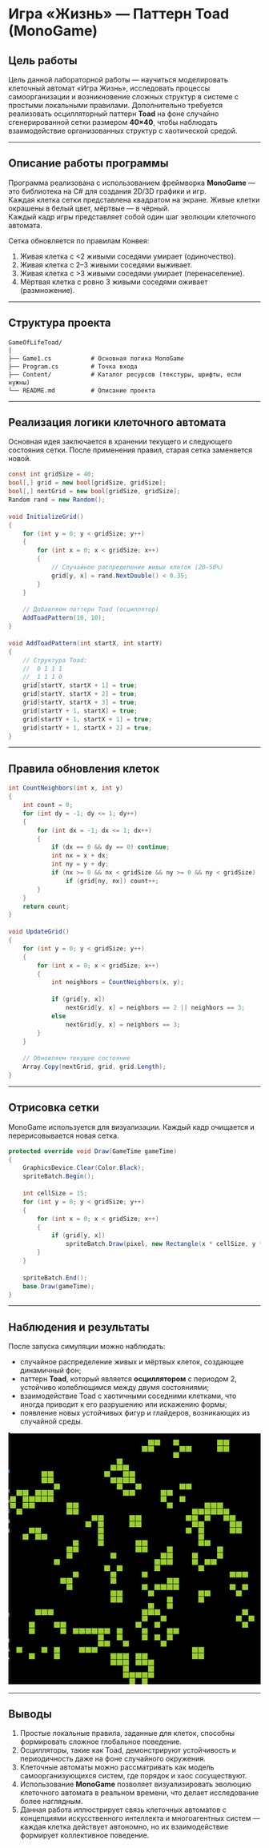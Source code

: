 # Игра «Жизнь» — Паттерн Toad (MonoGame)

## Цель работы

Цель данной лабораторной работы — научиться моделировать клеточный автомат «Игра Жизнь», исследовать процессы самоорганизации и возникновение сложных структур в системе с простыми локальными правилами. Дополнительно требуется реализовать осцилляторный паттерн **Toad** на фоне случайно сгенерированной сетки размером **40×40**, чтобы наблюдать взаимодействие организованных структур с хаотической средой.

---

## Описание работы программы

Программа реализована с использованием фреймворка **MonoGame** — это библиотека на C# для создания 2D/3D графики и игр.  
Каждая клетка сетки представлена квадратом на экране. Живые клетки окрашены в белый цвет, мёртвые — в чёрный.  
Каждый кадр игры представляет собой один шаг эволюции клеточного автомата.

Сетка обновляется по правилам Конвея:
1. Живая клетка с <2 живыми соседями умирает (одиночество).  
2. Живая клетка с 2–3 живыми соседями выживает.  
3. Живая клетка с >3 живыми соседями умирает (перенаселение).  
4. Мёртвая клетка с ровно 3 живыми соседями оживает (размножение).

---

## Структура проекта

```
GameOfLifeToad/
│
├── Game1.cs           # Основная логика MonoGame
├── Program.cs         # Точка входа
├── Content/           # Каталог ресурсов (текстуры, шрифты, если нужны)
└── README.md          # Описание проекта
```

---

## Реализация логики клеточного автомата

Основная идея заключается в хранении текущего и следующего состояния сетки. После применения правил, старая сетка заменяется новой.

```csharp
const int gridSize = 40;
bool[,] grid = new bool[gridSize, gridSize];
bool[,] nextGrid = new bool[gridSize, gridSize];
Random rand = new Random();

void InitializeGrid()
{
    for (int y = 0; y < gridSize; y++)
    {
        for (int x = 0; x < gridSize; x++)
        {
            // Случайное распределение живых клеток (20–50%)
            grid[y, x] = rand.NextDouble() < 0.35;
        }
    }

    // Добавляем паттерн Toad (осциллятор)
    AddToadPattern(10, 10);
}

void AddToadPattern(int startX, int startY)
{
    // Структура Toad:
    //  0 1 1 1
    //  1 1 1 0
    grid[startY, startX + 1] = true;
    grid[startY, startX + 2] = true;
    grid[startY, startX + 3] = true;
    grid[startY + 1, startX] = true;
    grid[startY + 1, startX + 1] = true;
    grid[startY + 1, startX + 2] = true;
}
```

---

## Правила обновления клеток

```csharp
int CountNeighbors(int x, int y)
{
    int count = 0;
    for (int dy = -1; dy <= 1; dy++)
    {
        for (int dx = -1; dx <= 1; dx++)
        {
            if (dx == 0 && dy == 0) continue;
            int nx = x + dx;
            int ny = y + dy;
            if (nx >= 0 && nx < gridSize && ny >= 0 && ny < gridSize)
                if (grid[ny, nx]) count++;
        }
    }
    return count;
}

void UpdateGrid()
{
    for (int y = 0; y < gridSize; y++)
    {
        for (int x = 0; x < gridSize; x++)
        {
            int neighbors = CountNeighbors(x, y);

            if (grid[y, x])
                nextGrid[y, x] = neighbors == 2 || neighbors == 3;
            else
                nextGrid[y, x] = neighbors == 3;
        }
    }

    // Обновляем текущее состояние
    Array.Copy(nextGrid, grid, grid.Length);
}
```

---

## Отрисовка сетки

MonoGame используется для визуализации. Каждый кадр очищается и перерисовывается новая сетка.

```csharp
protected override void Draw(GameTime gameTime)
{
    GraphicsDevice.Clear(Color.Black);
    spriteBatch.Begin();

    int cellSize = 15;
    for (int y = 0; y < gridSize; y++)
    {
        for (int x = 0; x < gridSize; x++)
        {
            if (grid[y, x])
                spriteBatch.Draw(pixel, new Rectangle(x * cellSize, y * cellSize, cellSize - 1, cellSize - 1), Color.White);
        }
    }

    spriteBatch.End();
    base.Draw(gameTime);
}
```

---

## Наблюдения и результаты

После запуска симуляции можно наблюдать:
- случайное распределение живых и мёртвых клеток, создающее динамичный фон;  
- паттерн **Toad**, который является **осциллятором** с периодом 2, устойчиво колеблющимся между двумя состояниями;  
- взаимодействие Toad с хаотичными соседними клетками, что иногда приводит к его разрушению или искажению формы;  
- появление новых устойчивых фигур и глайдеров, возникающих из случайной среды.

![alt text](image.png)

---

## Выводы

1. Простые локальные правила, заданные для клеток, способны формировать сложное глобальное поведение.  
2. Осцилляторы, такие как Toad, демонстрируют устойчивость и периодичность даже на фоне случайного окружения.  
3. Клеточные автоматы можно рассматривать как модель самоорганизующихся систем, где порядок и хаос сосуществуют.  
4. Использование **MonoGame** позволяет визуализировать эволюцию клеточного автомата в реальном времени, что делает исследование более наглядным.  
5. Данная работа иллюстрирует связь клеточных автоматов с концепциями искусственного интеллекта и многоагентных систем — каждая клетка действует автономно, но их взаимодействие формирует коллективное поведение.


